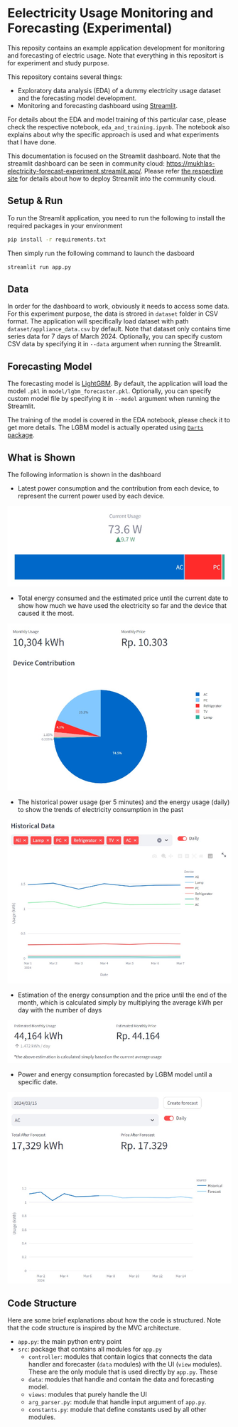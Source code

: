 # Eelectricity Usage Monitoring and Forecasting (Experimental)

This reposity contains an example application development for monitoring and forecasting of electric usage. Note that everything in this repositort is for experiment and study purpose.

This repository contains several things:

- Exploratory data analysis (EDA) of a dummy electricity usage dataset and the forecasting model development.
- Monitoring and forecasting dashboard using [Streamlit](https://streamlit.io/).

For details about the EDA and model training of this particular case, please check the respective notebook, `eda_and_training.ipynb`. The notebook also explains about why the specific approach is used and what experiments that I have done.

This documentation is focused on the Streamlit dashboard. Note that the streamlit dashboard can be seen in community cloud: https://mukhlas-electricity-forecast-experiment.streamlit.app/. Please refer [the respective site](https://streamlit.io/cloud) for details about how to deploy Streamlit into the community cloud.

## Setup & Run

To run the Streamlit application, you need to run the following to install the required packages in your environment

```bash
pip install -r requirements.txt
```

Then simply run the following command to launch the dasboard

```bash
streamlit run app.py
```

## Data

In order for the dashboard to work, obviously it needs to access some data. For this experiment purpose, the data is strored in `dataset` folder in CSV format. The application will specifically load dataset with path `dataset/appliance_data.csv` by default. Note that dataset only contains time series data for 7 days of March 2024. Optionally, you can specify custom CSV data by specifying it in `--data` argument when running the Streamlit.

## Forecasting Model

The forecasting model is [LightGBM](https://lightgbm.readthedocs.io/en/stable/). By default, the application will load the model `.pkl` in `model/lgbm_forecaster.pkl`. Optionally, you can specify custom model file by specifying it in `--model` argument when running the Streamlit.

The training of the model is covered in the EDA notebook, please check it to get more details. The LGBM model is actually operated using [`Darts` package](https://unit8co.github.io/darts/).

## What is Shown

The following information is shown in the dashboard

- Latest power consumption and the contribution from each device, to represent the current power used by each device.

![img1](images/latest-power.jpg)

- Total energy consumed and the estimated price until the current date to show how much we have used the electricity so far and the device that caused it the most.

![img2](images/latest-total.jpg)

- The historical power usage (per 5 minutes) and the energy usage (daily) to show the trends of electricity consumption in the past

![img3](images/historical.jpg)

- Estimation of the energy consumption and the price until the end of the month, which is calculated simply by multiplying the average kWh per day with the number of days

![img4](images/estimate-total.jpg)

- Power and energy consumption forecasted by LGBM model until a specific date.

![img5](images/forecast.jpg)

## Code Structure

Here are some brief explanations about how the code is structured. Note that the code structure is inspired by the MVC architecture. 

- `app.py`: the main python entry point
- `src`: package that contains all modules for `app.py`
  - `controller`: modules that contain logics that connects the data handler and forecaster (`data` modules) with the UI (`view` modules). These are the only module that is used directly by `app.py`. These 
  - `data`: modules that handle and contain the data and forecasting model.
  - `views`: modules that purely handle the UI
  - `arg_parser.py`: module that handle input argument of `app.py`.
  - `constants.py`: module that define constants used by all other modules.